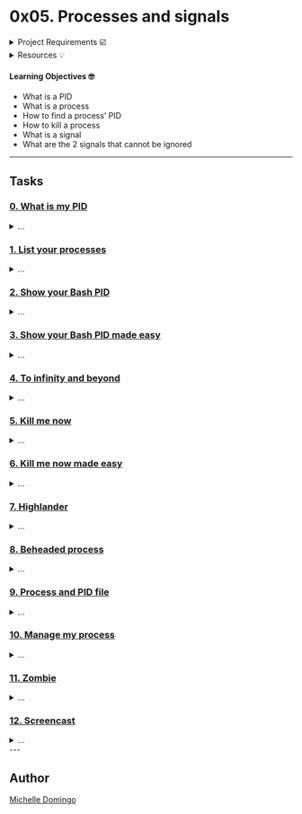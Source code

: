 # 0x05. Processes and signals

<details><summary>Project Requirements ☑️</summary>
...
</details>

<details><summary>Resources 💡</summary>

* [Linux PID](https://intranet.hbtn.io/rltoken/FcpEdqz8hau7eEB0Pi8Ong)
* [Linux process](https://intranet.hbtn.io/rltoken/hX_t2YK0erLPbdTq0-uKwQ)
* [Linux signal](https://intranet.hbtn.io/rltoken/SojW4zvL8j1yaoa7_NM6rA)
</details>

#### Learning Objectives 🤓

* What is a PID
* What is a process
* How to find a process’ PID
* How to kill a process
* What is a signal
* What are the 2 signals that cannot be ignored

---
## Tasks

### [0. What is my PID](./0-what-is-my-pid)
<details><summary>...</summary><br>

* Write a Bash script that displays its own PID.
```

```
</details>

### [1. List your processes](./1-list_your_processes)
<details><summary>...</summary><br>

* Write a Bash script that displays a list of currently running processes.
```

```
</details>

### [2. Show your Bash PID](./2-show_your_bash_pid)
<details><summary>...</summary><br>

* Using your previous exercise command, write a Bash script that displays lines containing the bash word, thus allowing you to easily get the PID of your Bash process.
```

```
</details>

### [3. Show your Bash PID made easy](./3-show_your_bash_pid_made_easy)
<details><summary>...</summary><br>

* Write a Bash script that displays the PID, along with the process name, of processes whose name contain the word bash.
```

```
</details>

### [4. To infinity and beyond](./4-to_infinity_and_beyond)
<details><summary>...</summary><br>

* Write a Bash script that displays To infinity and beyond indefinitely. 
```

```
</details>

### [5. Kill me now](./5-kill_me_now)
<details><summary>...</summary><br>

* We killed our 4-to_infinity_and_beyond process using ctrl+c in the previous task, there is actually another way to do this.
```

```
</details>

### [6. Kill me now made easy](./6-kill_me_now_made_easy)
<details><summary>...</summary><br>

* Write a Bash script that kills 4-to_infinity_and_beyond process.
```

```
</details>

### [7. Highlander](./7-highlander)
<details><summary>...</summary><br>

* Write a Bash script that displays: 
```

```
</details>

### [8. Beheaded process](./8-beheaded_process)
<details><summary>...</summary><br>

* Write a Bash script that kills the process 7-highlander.
```

```
</details>

### [9. Process and PID file](./100-process_and_pid_file)
<details><summary>...</summary><br>

* Write a Bash script that: 
```

```
</details>

### [10. Manage my process](./101-manage_my_process)
<details><summary>...</summary><br>

* 
```

```
</details>

### [11. Zombie](./102-zombie.c)
<details><summary>...</summary><br>

* 
```

```
</details>

### [12. Screencast](./103-screencast_unix_signal)
<details><summary>...</summary><br>

* Now that you have mastered signals, how about sharing your knowledge?
```

```
</details>
---

## Author
[Michelle Domingo](https://github.com/michedomingo)
